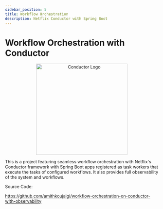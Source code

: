 ```yaml
---
sidebar_position: 5
title: Workflow Orchestration
description: Netflix Conductor with Spring Boot
---
```


# Workflow Orchestration with Conductor

<div align="center">
  <img src="https://encrypted-tbn0.gstatic.com/images?q=tbn:ANd9GcQs_UdYyGBdXY_AOBPy8nfV1zZVGDrWM_LRTw&s" alt="Conductor Logo" width="300"/>
</div>


This is a project featuring seamless workflow orchestration with Netflix's Conductor framework with Spring Boot apps
registered as task workers that execute the tasks of configured workflows.
It also provides full observability of the system and workflows.

Source Code: 

https://github.com/amithkoujalgi/workflow-orchestration-on-conductor-with-observability